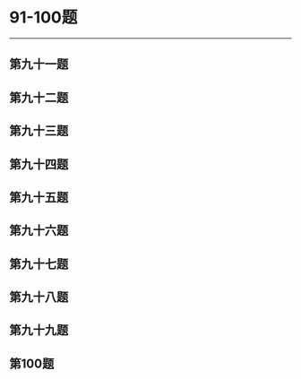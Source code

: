 # 91-100题
***
## 第九十一题



## 第九十二题



## 第九十三题



## 第九十四题



## 第九十五题



## 第九十六题



## 第九十七题



## 第九十八题



## 第九十九题



## 第100题



